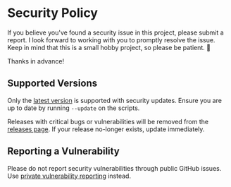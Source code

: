 # Security Policy

If you believe you've found a security issue in this project, please submit a report. I look forward to working with you to promptly resolve the issue. Keep in mind that this is a small hobby project, so please be patient. 🙂

Thanks in advance!

## Supported Versions

Only the [latest version][latest-release-link] is supported with security updates. Ensure you are up to date by running `--update` on the scripts.

Releases with critical bugs or vulnerabilities will be removed from the [releases page][release-link]. If your release no-longer exists, update immediately.

## Reporting a Vulnerability

Please do not report security vulnerabilities through public GitHub issues. Use [private vulnerability reporting][draft-advisory-link] instead.

[draft-advisory-link]: https://github.com/AJGranowski/docker-user-mirror/security/advisories/new
[latest-release-link]: https://github.com/AJGranowski/docker-user-mirror/releases/latest
[release-link]: https://github.com/AJGranowski/docker-user-mirror/releases
